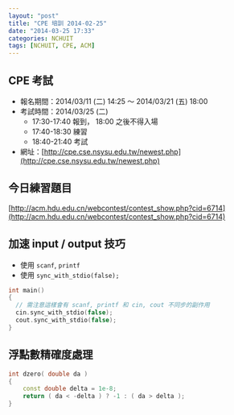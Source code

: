 ```yaml
---
layout: "post"
title: "CPE 培訓 2014-02-25"
date: "2014-03-25 17:33"
categories: NCHUIT
tags: [NCHUIT, CPE, ACM]
---
```


## CPE 考試

* 報名期間：2014/03/11 (二) 14:25 ～ 2014/03/21 (五) 18:00
* 考試時間：2014/03/25 (二)
    * 17:30-17:40 報到， 18:00 之後不得入場
    * 17:40-18:30 練習
    * 18:40-21:40 考試
* 網址：[http://cpe.cse.nsysu.edu.tw/newest.php](http://cpe.cse.nsysu.edu.tw/newest.php)

## 今日練習題目

[http://acm.hdu.edu.cn/webcontest/contest_show.php?cid=6714](http://acm.hdu.edu.cn/webcontest/contest_show.php?cid=6714)

## 加速 input / output 技巧

* 使用 `scanf`, `printf`
* 使用 `sync_with_stdio(false);`

```cpp
int main()
{
  // 需注意這樣會有 scanf, printf 和 cin, cout 不同步的副作用
  cin.sync_with_stdio(false);
  cout.sync_with_stdio(false);
}
```

## 浮點數精確度處理

```cpp
int dzero( double da )
{
    const double delta = 1e-8;
    return ( da < -delta ) ? -1 : ( da > delta );
}
```
